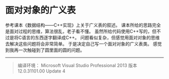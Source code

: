 # 面对对象的广义表
参考课本《数据结构——C++实现》上关于广义表的叙述。
课本所给的思路完全是面对过程的思维，算法很乱，老子看不懂。
虽然所给代码使用C++写的，但不过是将C语言的东西逐字翻译成C++。
问题看似复杂，但感觉用面对对象的思维去解决这些问题将会非常简单。
于是决定自己写一个面对对象的广义表类。
感觉到我再一次触碰到了圆里面的圆的问题。

***
> 编译环境：
Microsoft Visual Studio Professional 2013
版本 12.0.31101.00 Update 4
